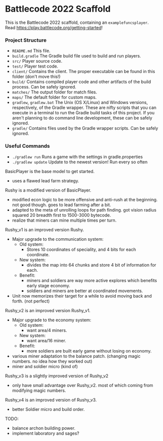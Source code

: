 # Battlecode 2022 Scaffold

This is the Battlecode 2022 scaffold, containing an `examplefuncsplayer`. Read https://play.battlecode.org/getting-started!

### Project Structure

- `README.md`
    This file.
- `build.gradle`
    The Gradle build file used to build and run players.
- `src/`
    Player source code.
- `test/`
    Player test code.
- `client/`
    Contains the client. The proper executable can be found in this folder (don't move this!)
- `build/`
    Contains compiled player code and other artifacts of the build process. Can be safely ignored.
- `matches/`
    The output folder for match files.
- `maps/`
    The default folder for custom maps.
- `gradlew`, `gradlew.bat`
    The Unix (OS X/Linux) and Windows versions, respectively, of the Gradle wrapper. These are nifty scripts that you can execute in a terminal to run the Gradle build tasks of this project. If you aren't planning to do command line development, these can be safely ignored.
- `gradle/`
    Contains files used by the Gradle wrapper scripts. Can be safely ignored.


### Useful Commands

- `./gradlew run`
    Runs a game with the settings in gradle.properties
- `./gradlew update`
    Update to the newest version! Run every so often


BasicPlayer is the base model to get started.
* uses a flawed lead farm strategy.

Rushy is a modified version of BasicPlayer.
* modified econ logic to be more offensive and anti-rush at the beginning. not good though. goes to lead farming after a bit.
* adapted to the meta of unrolling loops for path finding. got vision radius squared 20 breadth first to 1500-3000 bytecode.
* realize that miners can mine multiple times per turn.

Rushy_v1 is an improved version Rushy.
* Major upgrade to the communication system:
  * Old system:
    * Stores 10 coordinates of speciality, and 4 bits for each coordinate.
  * New system:
    * divides the map into 64 chunks and store 4 bit of information for each.
  * Benefit:
    * miners and soldiers are way more active explores which benefits early stage economy.
    * soldiers and miners are better at coordinated movements.
* Unit now memorizes their target for a while to avoid moving back and forth. (not perfect)

Rushy_v2 is an improved version Rushy_v1.
* Major upgrade to the economy system:
    * Old system:
        * want area/4 miners.
    * New system:
        * want area/16 miner.
    * Benefit:
        * more soldiers are built early game without losing on economy.
* various miner adaptation to the balance patch. (changing magic numbers. no idea how they worked out)
* miner and soldier micro (kind of)

Rushy_v3 is a slightly improved version of Rushy_v2
* only have small advantage over Rushy_v2. most of which coming from modifying magic numbers.

Rushy_v4 is an improved version of Rushy_v3.
* better Soldier micro and build order.

TODO:
* balance archon building power.
* implement laboratory and sages?
